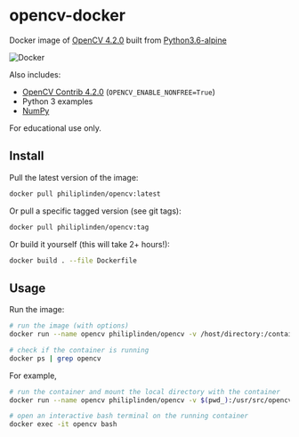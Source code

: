 # opencv-docker

Docker image of [OpenCV 4.2.0](https://github.com/opencv/opencv/releases/tag/4.2.0) built from [Python3.6-alpine](https://hub.docker.com/_/python)

![Docker](https://github.com/philiplinden/opencv-docker/workflows/Docker/badge.svg)

Also includes:

- [OpenCV Contrib 4.2.0](https://github.com/opencv/opencv_contrib/releases/tag/4.2.0) (`OPENCV_ENABLE_NONFREE=True`)
- Python 3 examples
- [NumPy](https://numpy.org/)

For educational use only.

## Install

Pull the latest version of the image:

```bash
docker pull philiplinden/opencv:latest
```

Or pull a specific tagged version (see git tags):

```bash
docker pull philiplinden/opencv:tag
```

Or build it yourself (this will take 2+ hours!):

```bash
docker build . --file Dockerfile
```

## Usage

Run the image:

```bash
# run the image (with options)
docker run --name opencv philiplinden/opencv -v /host/directory:/container/directory --other --options command_to_run

# check if the container is running
docker ps | grep opencv
```

For example,

```bash
# run the container and mount the local directory with the container
docker run --name opencv philiplinden/opencv -v $(pwd_):/usr/src/opencv -it

# open an interactive bash terminal on the running container
docker exec -it opencv bash
```
